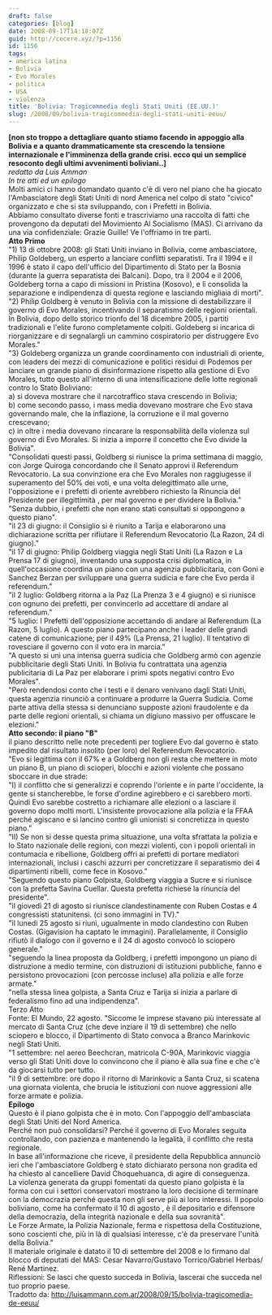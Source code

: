 ```yaml
---
draft: false
categories: [blog]
date: 2008-09-17T14:18:07Z
guid: http://cecere.xyz/?p=1156
id: 1156
tags:
- america latina
- Bolivia
- Evo Morales
- politica
- USA
- violenza
title: 'Bolivia: Tragicommedia degli Stati Uniti (EE.UU.)'
slug: /2008/09/bolivia-tragicommedia-degli-stati-uniti-eeuu/
---
```


<div>
  <strong>[non sto troppo a dettagliare quanto stiamo facendo in appoggio alla Bolivia e a quanto drammaticamente sta crescendo la tensione internazionale e l'imminenza della grande crisi. ecco qui un semplice resoconto degli ultimi avvenimenti boliviani..]</strong>
</div>

<div>
  <em>redatto da Luis Amman</em>
</div>

<div>
  <em>In tre atti ed un epilogo</em>
</div>

<div>
  Molti amici ci hanno domandato quanto c'è di vero nel piano che ha giocato l'Ambasciatore degli Stati Uniti di nord America nel colpo di stato "civico" organizzato e che si sta sviluppando, con i Prefetti in Bolivia. <br /> Abbiamo consultato diverse fonti e trascriviamo una raccolta di fatti che provengono da deputati del Movimiento Al Socialismo (MAS). Ci arrivano da una via confidenziale: Grazie Guille! Ve l'offriamo in tre parti.
</div>

<div>
  <strong>Atto Primo</strong>
</div>

<div>
  "1) 13 di ottobre 2008: gli Stati Uniti inviano in Bolivia, come ambasciatore, Philip Goldeberg, un esperto a lanciare conflitti separatisti. Tra il 1994 e il 1996 è stato il capo dell'ufficio del Dipartimento di Stato per la Bosnia (durante la guerra separatista dei Balcani). Dopo, tra il 2004 e il 2006, Goldeberg torna a capo di missioni in Pristina (Kosovo), e lì consolida la separazione e indipendenza di questa regione e lasciando migliaia di morti".
</div>

<div>
  "2) Philip Goldberg è venuto in Bolivia con la missione di destabilizzare il governo di Evo Morales, incentivando il separatismo delle regioni orientali. In Bolivia, dopo dello storico trionfo del 18 dicembre 2005, i partiti tradizionali e l'elite furono completamente colpiti. Goldeberg si incarica di riorganizzare e di segnalargli un cammino cospiratorio per distruggere Evo Morales."
</div>

<div>
  "3) Goldeberg organizza un grande coordinamento con industriali di oriente, con leaders dei mezzi di comunicazione e politici residui di Podemos per lanciare un grande piano di disinformazione rispetto alla gestione di Evo Morales, tutto questo all'interno di una intensificazione delle lotte regionali contro lo Stato Boliviano:<br /> a) si doveva mostrare che il narcotraffico stava crescendo in Bolivia;<br /> b) come secondo passo, i mass media dovevano mostrare che Evo stava governando male, che la inflazione, la corruzione e il mal governo crescevano;<br /> c) in oltre i media dovevano rincarare la responsabilità della violenza sul governo di Evo Morales. Si inizia a imporre il concetto che Evo divide la Bolivia".
</div>

<div>
  "Consolidati questi passi, Goldberg si riunisce la prima settimana di maggio, con Jorge Quiroga concordando che il Senato approvi il Referendum Revocatorio. La sua convinzione era che Evo Morales non raggiugesse il superamento del 50% dei voti, e una volta delegittimato alle urne, l'opposizione e i prefetti di oriente avrebbero richiesto la Rinuncia del Presidente per illegittimità , per mal governo e per dividere la Bolivia."
</div>

<div>
  "Senza dubbio, i prefetti che non erano stati consultati si oppongono a questo piano".
</div>

<div>
  "il 23 di giugno: il Consiglio si è riunito a Tarija e elaborarono una dichiarazione scritta per rifiutare il Referendum Revocatorio (La Razon, 24 di giugno)."
</div>

<div>
  "il 17 di giugno: Philip Goldberg viaggia negli Stati Uniti (La Razon e La Prensa 17 di giugno), inventando una supposta crisi diplomatica, in quell'occasione coordina un piano con una agenzia pubblicitaria, con Goni e Sanchez Berzan per sviluppare una guerra sudicia e fare che Evo perda il referendum."<br /> "il 2 luglio: Goldberg ritorna a la Paz (La Prenza 3 e 4 giugno) e si riunisce con ognuno dei prefetti, per convincerlo ad accettare di andare al referendum."
</div>

<div>
  "5 luglio: I Prefetti dell'opposizione accettando di andare al Referendum (La Razon, 5 luglio). A questo piano partecipano anche i leader delle grandi catene di comunicazione; per il 49% (La Prensa, 21 luglio). Il tentativo di rovesciare il governo con il voto era in marcia."
</div>

<div>
  "A questo si unì una intensa guerra sudicia che Goldberg armò con agenzie pubblicitarie degli Stati Uniti. In Bolivia fu contrattata una agenzia publicitaria di La Paz per elaborare i primi spots negativi contro Evo Morales".
</div>

<div>
  "Però rendendosi conto che i testi e il denaro venivano dagli Stati Uniti, questa agenzia rinunciò a continuare a produrre la Guerra Sudicia. Come parte attiva della stessa si denunciano supposte azioni fraudolente e da parte delle regioni orientali, si chiama un digiuno massivo per offuscare le elezioni."
</div>

<div>
  <strong>Atto secondo: il piano "B"</strong>
</div>

<div>
  il piano descritto nelle note precedenti per togliere Evo dal governo è stato impedito dal risultato insolito (per loro) del Referendum Revocatorio.
</div>

<div>
  "Evo si legittima con il 67% e a Goldberg non gli resta che mettere in moto un piano B, un piano di scioperi, blocchi e azioni violente che possano sboccare in due strade:<br /> "I) il conflitto che si generalizzi e coprendo l'oriente e in parte l'occidente, la gente si stancherebbe, le forse d'ordine agirebbero e ci sarebbero morti. Quindi Evo sarebbe costretto a richiamare alle elezioni o a lasciare il governo dopo molti morti. L'insistente provocazione alla polizia e la FFAA perché agiscano e si lancino contro gli unionisti si concretizza in questo piano."
</div>

<div>
  "II) Se non si desse questa prima situazione, una volta sfrattata la polizia e lo Stato nazionale delle regioni, con mezzi violenti, con i popoli orientali in contumacia e ribellione, Goldberg offri ai prefetti di portare mediatori internazionali, inclusi i caschi azzurri per concretizzare il separatismo dei 4 dipartimenti ribelli, come fece in Kosovo."
</div>

<div>
  "Seguendo questo piano Golpista, Goldberg viaggia a Sucre e si riunisce con la prefetta Savina Cuellar. Questa prefetta richiese la rinuncia del presidente".<br /> "il giovedì 21 di agosto si riunisce clandestinamente con Ruben Costas e 4 congressisti statunitensi. (ci sono immagini in TV)."<br /> "il lunedi 25 agosto si riunì, ugualmente in modo clandestino con Ruben Costas. (Gigavision ha captato le immagini). Parallelamente, il Consiglio rifiutò il dialogo con il governo e il 24 di agosto convocò lo sciopero generale."
</div>

<div>
  "seguendo la linea proposta da Goldberg, i prefetti impongono un piano di distruzione a medio termine, con distruzioni di istituzioni pubbliche, fanno e persistono provocazioni (con percosse incluse) alla polizia e alle forze armate."
</div>

<div>
  "nella stessa linea golpista, a Santa Cruz e Tarija si inizia a parlare di federalismo fino ad una indipendenza".
</div>

<div>
  Terzo Atto
</div>

<div>
  Fonte: El Mundo, 22 agosto. "Siccome le imprese stavano più interessate al mercato di Santa Cruz (che deve inziare il 19 di settembre) che nello sciopero e blocco, il Dipartimento di Stato convoca a Branco Marinkovic negli Stati Uniti.<br /> "1 settembre: nel aereo Beechcran, matricola C-90A, Marinkovic viaggia verso gli Stati Uniti dove lo convincono che il piano è alla sua fine e che c'è da giocarsi tutto per tutto.<br /> "il 9 di settembre: ore dopo il ritorno di Marinkovic a Santa Cruz, si scatena una giornata violenta, che brucia le istituzioni con nuove aggressioni alle forze armate e polizia.
</div>

<div>
  <strong>Epilogo</strong>
</div>

<div>
  Questo è il piano golpista che è in moto. Con l'appoggio dell'ambasciata degli Stati Uniti del Nord America.
</div>

<div>
  Perché non può consolidarsi? Perché il governo di Evo Morales seguita controllando, con pazienza e mantenendo la legalità, il conflitto che resta regionale.
</div>

<div>
  In base all'informazione che riceve, il presidente della Repubblica annunciò ieri che l'ambasciatore Goldberg è stato dichiarato persona non gradita ed ha chiesto al cancelliere David Choquehuanca, di agire di conseguenza.
</div>

<div>
  La violenza generata da gruppi fomentati da questo piano golpista è la forma con cui i settori conservatori mostrano la loro decisione di terminare con la democrazia perché questa non gli serve più ai loro interessi. Il popolo boliviano, come ha confermato il 10 di agosto , è il depositario e difensore della democrazia, della integrità nazionale e della sua sovranità".
</div>

<div>
  Le Forze Armate, la Polizia Nazionale, ferma e rispettosa della Costituzione, sono coscienti che, più in là di qualsiasi interesse, c'è da preservare l'unità della Bolivia."
</div>

<div>
  Il materiale originale è datato il 10 di settembre del 2008 e lo firmano dal blocco di deputati del MAS: Cesar Navarro/Gustavo Torrico/Gabriel Herbas/ René Martinez.
</div>

<div>
  Riflessioni: Se lasci che questo succeda in Bolivia, lascerai che succeda nel tuo proprio paese.
</div>

<div>
  Tradotto da: <a href="http://luisammann.com.ar/2008/09/15/bolivia-tragicomedia-de-eeuu/">http://luisammann.com.ar/2008/09/15/bolivia-tragicomedia-de-eeuu/</a>
</div>